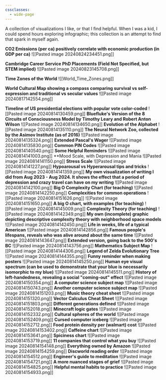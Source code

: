```yaml
---
cssclasses:
  - wide-page
---
```

A collection of visualizations I like, or that I find helpful. When I was a kid, I could spend hours exploring infographic; this collection is an attempt to find that spark in myself again.

**CO2 Emissions (per ca) positively correlate with economic production (in GDP per ca)**
![[Pasted image 20240824234451.png]]

**Cambridge Career Service PhD Placements (Field Not Specified, but STEM implied)**
![[Pasted image 20240823145708.png]]

**Time Zones of the World**
![[World_Time_Zones.png]]

**World Cultural Map showing a compass comparing survival vs self-expression and traditional vs secular values**
![[Pasted image 20240817142554.png]]

**Timeline of US presidential elections with popular vote color-coded**
![[Pasted image 20240814130459.png]]
**Bluefluke's Version of the 8 Circuits of Consciousness Model by Timothy Leary and Robert Anton Wilson**
![[Pasted image 20240814134650.png]]
**Evolution of the Alphabet**
![[Pasted image 20240814135110.png]]
**The Neural Network Zoo, collected by the Asimov Institute (as of 2016)**
![[Pasted image 20240814135324.png]]
**Extended Pascal's Wager**
![[Pasted image 20240814135830.png]]
**Common PIN Codes**
![[Pasted image 20240814140540.png]]
**Some Helpful Reminders**
![[Pasted image 20240814141003.png]]
**Mood Scale, with Depression and Mania
![[Pasted image 20240814141150.png]]
**Stress Scale**
![[Pasted image 20240814141227.png]]
**Hypoarousal vs Hyperarousal tips and tricks**
![[Pasted image 20240814141359.png]]
**My own visualization of writing I did from Aug 2023 - Aug 2024. It shows the effect that a period of depression and crazy travel can have on my writing**
![[Pasted image 20240814142100.png]]
**Big O Complexity Chart (for teaching)**
![[Pasted image 20240814142250.png]]
**Complexities for common operations**
![[Pasted image 20240814151626.png]]
![[Pasted image 20240814151650.png]]
**A big O chart, with examples (for teaching)**
![[Pasted image 20240814145009.png]]
**Complexity Theory (for teaching)**
![[Pasted image 20240814142349.png]]
**My own (incomplete) graphic depicting descriptive complexity theory with neighborhood space models**
![[Pasted image 20240814142450.png]]
**Life in weeks, life of a typical American**
![[Pasted image 20240814142856.png]]
**Famous people's lifespans, reveals who was alive around about the same time**
![[Pasted image 20240814143647.png]]
**Extended version, going back to the 500's BC**
![[Pasted image 20240814143756.png]]
**Mathematics Subject Map**
![[Pasted image 20240814144306.png]]
**Legend of Zelda Evolutionary Tree**
![[Pasted image 20240814144355.png]]
**Funny reminder when making posters**
![[Pasted image 20240814145250.png]]
**Human eye visual spectrum (can be used to demonstrate that your blue is necessarily isomorphic to my blue)**
![[Pasted image 20240814145511.png]]
**History of left-handedness, revealing a social "coming-out" effect**
![[Pasted image 20240814150354.png]]
**A computer science subject map**
![[Pasted image 20240814150743.png]]
**Another computer science subject map**
![[Pasted image 20240814151203.png]]
**Music theory cheat sheet**
![[Pasted image 20240814151320.png]]
**Vector Calculus Cheat Sheet**
![[Pasted image 20240814151803.png]]
**Different generations defined**
![[Pasted image 20240814152018.png]]
**Minecraft logic gates**
![[Pasted image 20240814152332.png]]
**Cultural spheres of the world**
![[Pasted image 20240814152409.png]]
**Cursed computer iceberg**
![[Pasted image 20240814152712.png]]
**Food protein density per (walmart) cost**
![[Pasted image 20240814153402.png]]
**Caffeine chart**
![[Pasted image 20240814153641.png]]
**Spiciness chart**
![[Pasted image 20240814153719.png]]
**11 companies that control what you buy**
![[Pasted image 20240814154148.png]]
**Everything owned by Amazon**
![[Pasted image 20240814154259.png]]
**Discworld reading order**
![[Pasted image 20240814154512.png]]
**Engineer's guide to meditation**
![[Pasted image 20240814154721.png]]
**A more nuanced stages of grief**
![[Pasted image 20240814154825.png]]
**Helpful mental habits to practice**
![[Pasted image 20240814154933.png]]







